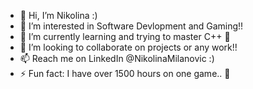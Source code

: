 - 👋 Hi, I’m Nikolina :)
- 👀 I’m interested in Software Devlopment and Gaming!!
- 🌱 I’m currently learning and trying to master C++ 🥸
- 💞️ I’m looking to collaborate on projects or any work!!
- 📫 Reach me on LinkedIn @NikolinaMilanovic :)
- ⚡ Fun fact: I have over 1500 hours on one game.. 😬

<!---
nikolinaiscool/nikolinaiscool is a ✨ special ✨ repository because its `README.md` (this file) appears on your GitHub profile.
You can click the Preview link to take a look at your changes.
--->
